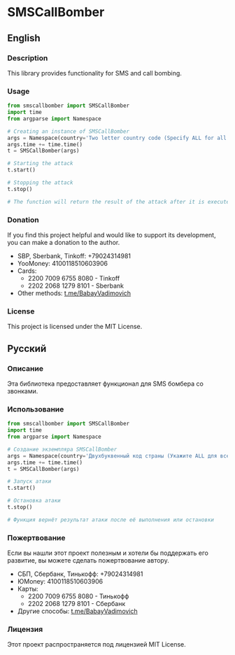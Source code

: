 # SMSCallBomber

## English

### Description

This library provides functionality for SMS and call bombing.

### Usage

```python
from smscallbomber import SMSCallBomber
import time
from argparse import Namespace

# Creating an instance of SMSCallBomber
args = Namespace(country='Two letter country code (Specify ALL for all countries)', phone=Phone number for attack (without +), time=Attack time in seconds, threads=Number of threads, timeout=Request timeout)
args.time += time.time()
t = SMSCallBomber(args)

# Starting the attack
t.start()

# Stopping the attack
t.stop()

# The function will return the result of the attack after it is executed or stopped
```

### Donation

If you find this project helpful and would like to support its development, you can make a donation to the author.

- SBP, Sberbank, Tinkoff: +79024314981
- YooMoney: 4100118510603906
- Cards:
  - 2200 7009 6755 8080 - Tinkoff
  - 2202 2068 1279 8101 - Sberbank
- Other methods: [t.me/BabayVadimovich](https://t.me/BabayVadimovich)

### License

This project is licensed under the MIT License.

## Русский

### Описание

Эта библиотека предоставляет функционал для SMS бомбера со звонками.

### Использование

```python
from smscallbomber import SMSCallBomber
import time
from argparse import Namespace

# Создание экземпляра SMSCallBomber
args = Namespace(country='Двухбуквенный код страны (Укажите ALL для всех стран)', phone=Номер телефона для атаки (без +), time=Время атаки в секундах, threads=Количество потоков, timeout=Время ожидания запроса)
args.time += time.time()
t = SMSCallBomber(args)

# Запуск атаки
t.start()

# Остановка атаки
t.stop()

# Функция вернёт результат атаки после её выполнения или остановки
```

### Пожертвование

Если вы нашли этот проект полезным и хотели бы поддержать его развитие, вы можете сделать пожертвование автору.

- СБП, Сбербанк, Тинькофф: +79024314981
- ЮMoney: 4100118510603906
- Карты:
  - 2200 7009 6755 8080 - Тинькофф
  - 2202 2068 1279 8101 - Сбербанк
- Другие способы: [t.me/BabayVadimovich](https://t.me/BabayVadimovich)

### Лицензия

Этот проект распространяется под лицензией MIT License.